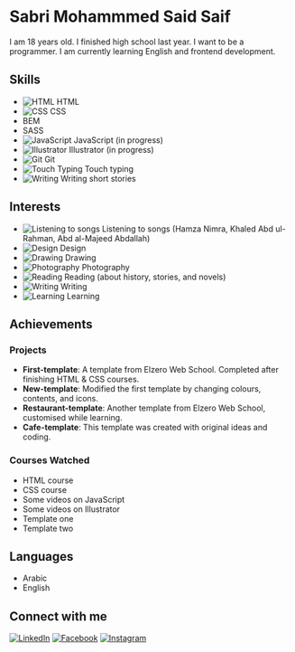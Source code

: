 # Sabri Mohammmed Said Saif

I am 18 years old. I finished high school last year. I want to be a programmer. I am currently learning English and frontend development.

## Skills
- ![HTML](https://img.icons8.com/color/20/000000/html-5.png) HTML
- ![CSS](https://img.icons8.com/color/20/000000/css3.png) CSS
- BEM
- SASS
- ![JavaScript](https://img.icons8.com/color/20/000000/javascript.png) JavaScript (in progress)
- ![Illustrator](https://img.icons8.com/color/20/000000/adobe-illustrator.png) Illustrator (in progress)
- ![Git](https://img.icons8.com/color/20/000000/git.png) Git
- ![Touch Typing](https://img.icons8.com/color/20/000000/typing-with-an-arrow.png) Touch typing
- ![Writing](https://img.icons8.com/color/20/000000/writing.png) Writing short stories

## Interests
- <img src="https://img.icons8.com/color/20/000000/music.png" alt="Listening to songs" style="animation: shake 0.5s; animation-iteration-count: infinite;"> Listening to songs (Hamza Nimra, Khaled Abd ul-Rahman, Abd al-Majeed Abdallah)
- <img src="https://img.icons8.com/color/20/000000/design.png" alt="Design" style="animation: bounce 1s infinite;"> Design
- <img src="https://img.icons8.com/color/20/000000/drawing.png" alt="Drawing" style="animation: pulse 1s infinite;"> Drawing
- <img src="https://img.icons8.com/color/20/000000/camera.png" alt="Photography" style="animation: zoom 0.5s infinite;"> Photography
- <img src="https://img.icons8.com/color/20/000000/reading.png" alt="Reading" style="animation: shake 0.5s; animation-iteration-count: infinite;"> Reading (about history, stories, and novels)
- <img src="https://img.icons8.com/color/20/000000/writing.png" alt="Writing" style="animation: bounce 1s infinite;"> Writing
- <img src="https://img.icons8.com/color/20/000000/learning.png" alt="Learning" style="animation: pulse 1s infinite;"> Learning

## Achievements

### Projects
- **First-template**: A template from Elzero Web School. Completed after finishing HTML & CSS courses.
- **New-template**: Modified the first template by changing colours, contents, and icons.
- **Restaurant-template**: Another template from Elzero Web School, customised while learning.
- **Cafe-template**: This template was created with original ideas and coding.

### Courses Watched
- HTML course
- CSS course
- Some videos on JavaScript
- Some videos on Illustrator
- Template one
- Template two

## Languages
- Arabic
- English

## Connect with me
[![LinkedIn](https://img.icons8.com/color/20/000000/linkedin.png)](https://www.linkedin.com/in/sabri-m-alshibani-46318a287?utm_source=share&utm_campaign=share_via&utm_content=profile&utm_medium=android_app)
[![Facebook](https://img.icons8.com/color/20/000000/facebook.png)](https://www.facebook.com/profile.php?id=100057279386624&mibextid=JRoKGi)
[![Instagram](https://img.icons8.com/color/20/000000/instagram-new.png)](https://www.instagram.com/usa5s?igsh=bjY2dHM2ZWt5NHB3)

